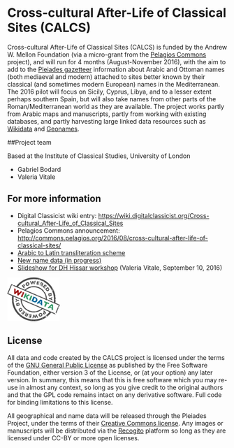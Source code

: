 # Cross-cultural After-Life of Classical Sites (CALCS)

Cross-cultural After-Life of Classical Sites (CALCS) is funded by the Andrew W. Mellon Foundation
(via a micro-grant from the
[Pelagios Commons](http://commons.pelagios.org/) project), and will run for 4 months (August-November 2016),
with the aim to add to the [Pleiades gazetteer](http://pleiades.stoa.org/) information about Arabic and Ottoman names
(both mediaeval and modern) attached to sites better known by their classical (and sometimes
modern European) names in the Mediterranean. The 2016 pilot will focus on Sicily, Cyprus,
Libya, and to a lesser extent perhaps southern Spain, but will also take names from other parts
of the Roman/Mediterranean world as they are available. The project works partly from Arabic
maps and manuscripts, partly from working with existing databases, and partly harvesting large
linked data resources such as [Wikidata](http://www.wikidata.org/) and [Geonames](http://www.geonames.org/).

##Project team

Based at the Institute of Classical Studies, University of London
 * Gabriel Bodard
 * Valeria Vitale

## For more information

 * Digital Classicist wiki entry: https://wiki.digitalclassicist.org/Cross-cultural_After-Life_of_Classical_Sites
 * Pelagios Commons announcement: http://commons.pelagios.org/2016/08/cross-cultural-after-life-of-classical-sites/
 * [Arabic to Latin transliteration scheme](https://docs.google.com/spreadsheets/d/1714vPGnYgpLZfyAwVrpGlODThdkXTsPpbClAs0udLe8)
 * [New name data (in progress)](https://docs.google.com/spreadsheets/d/1KBa5OqOL5cxIfR1i_Mr2oex8KiLkX0QegR4HYImN7NE)
 * [Slideshow for DH Hissar workshop](https://docs.google.com/presentation/d/1IgqPkQ-OgqgrWWmDdx2ax-77HAdtGYHEjFt96FJicts/present) (Valeria Vitale, September 10, 2016)
 
![Powered by Wikidata](120px-Wikidata_stamp.png)

## License

All data and code created by the CALCS project is licensed under the terms of the [GNU General Public License](http://www.gnu.org/licenses/)
as published by the Free Software Foundation, either version 3 of the License, or (at your option) any later version.
In summary, this means that this is free software which you may re-use in almost any context, so long as you give
credit to the original authors and that the GPL code remains intact on any derivative software. Full code for binding
limitations to this license.

All geographical and name data will be released through the Pleiades Project, under the terms of their
[Creative Commons license](http://creativecommons.org/licenses/by/3.0/us/). Any images or manuscripts
will be distributed via the [Recogito](http://pelagios.org/recogito/?collection=early+islamic) platform so long as they are licensed under CC-BY or more
open licenses.
